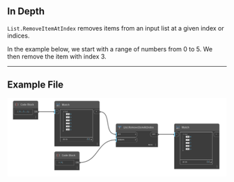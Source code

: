 ## In Depth
`List.RemoveItemAtIndex` removes items from an input list at a given index or indices. 

In the example below, we start with a range of numbers from 0 to 5. We then remove the item with index 3.
___
## Example File

![List.RemoveItemAtIndex](./DSCore.List.RemoveItemAtIndex_img.jpg)